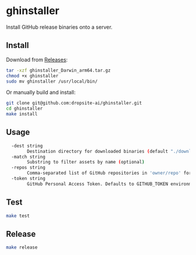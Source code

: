 # ghinstaller

Install GitHub release binaries onto a server.

## Install

Download from [Releases](https://github.com/dropsite-ai/ghinstaller/releases):

```bash
tar -xzf ghinstaller_Darwin_arm64.tar.gz
chmod +x ghinstaller
sudo mv ghinstaller /usr/local/bin/
```

Or manually build and install:

```bash
git clone git@github.com:dropsite-ai/ghinstaller.git
cd ghinstaller
make install
```

## Usage

```bash
  -dest string
    	Destination directory for downloaded binaries (default "./downloads")
  -match string
    	Substring to filter assets by name (optional)
  -repos string
    	Comma-separated list of GitHub repositories in 'owner/repo' format (required)
  -token string
    	GitHub Personal Access Token. Defaults to GITHUB_TOKEN environment variable if not provided.
```

## Test

```bash
make test
```

## Release

```bash
make release
```